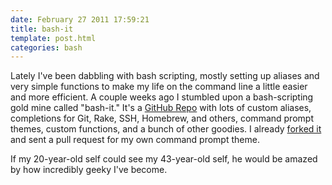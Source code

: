 ```yaml
---
date: February 27 2011 17:59:21
title: bash-it
template: post.html
categories: bash
---
```


Lately I've been dabbling with bash scripting, mostly setting up aliases and very simple functions to make my life on the command line a little easier and more efficient. A couple weeks ago I stumbled upon a bash-scripting gold mine called "bash-it." It's a [GitHub Repo][1] with lots of custom aliases, completions for Git, Rake, SSH, Homebrew, and others, command prompt themes, custom functions, and a bunch of other goodies. I already [forked it][2] and sent a pull request for my own command prompt theme.

If my 20-year-old self could see my 43-year-old self, he would be amazed by how incredibly geeky I've become.



[1]: https://github.com/revans/bash-it
[2]: https://github.com/kswedberg/bash-it
